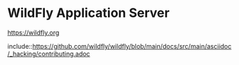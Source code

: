 WildFly Application Server
========================
https://wildfly.org

include::https://github.com/wildfly/wildfly/blob/main/docs/src/main/asciidoc/_hacking/contributing.adoc